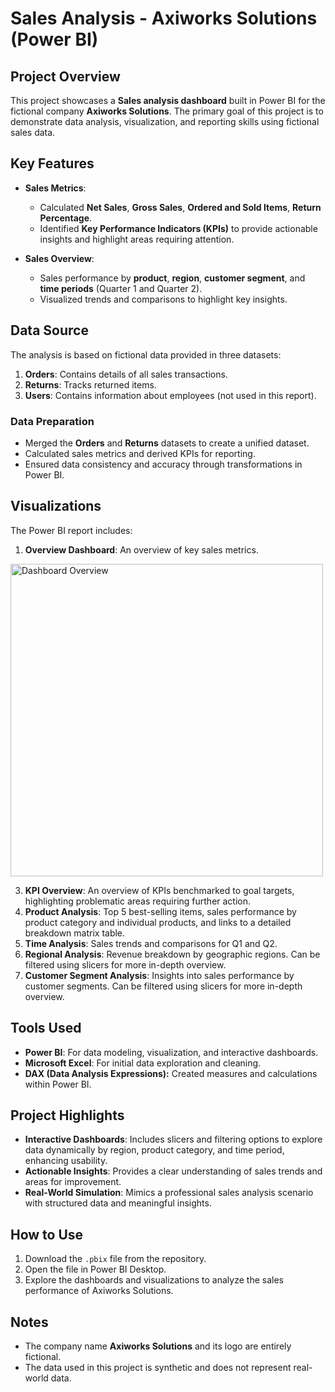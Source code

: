# Sales Analysis - Axiworks Solutions (Power BI)

## Project Overview

This project showcases a **Sales analysis dashboard** built in Power BI for the fictional company **Axiworks Solutions**. 
The primary goal of this project is to demonstrate data analysis, visualization, and reporting skills using fictional sales data.

## Key Features

- **Sales Metrics**:

  - Calculated **Net Sales**, **Gross Sales**, **Ordered and Sold Items**, **Return Percentage**.
  - Identified **Key Performance Indicators (KPIs)** to provide actionable insights and highlight areas requiring attention.

- **Sales Overview**:

  - Sales performance by **product**, **region**, **customer segment**, and **time periods** (Quarter 1 and Quarter 2).
  - Visualized trends and comparisons to highlight key insights.

## Data Source

The analysis is based on fictional data provided in three datasets:

1. **Orders**: Contains details of all sales transactions.
2. **Returns**: Tracks returned items.
3. **Users**: Contains information about employees (not used in this report).

### Data Preparation

- Merged the **Orders** and **Returns** datasets to create a unified dataset.
- Calculated sales metrics and derived KPIs for reporting.
- Ensured data consistency and accuracy through transformations in Power BI.

## Visualizations

The Power BI report includes:

1. **Overview Dashboard**: An overview of key sales metrics.

<img src="https://github.com/Dovile-A/COVID-19-Indicators-Power-BI/raw/master/Images/1_Table_of_Contents.png" alt="Dashboard Overview" width="500"/>

3. **KPI Overview**: An overview of KPIs benchmarked to goal targets, highlighting problematic areas requiring further action.
4. **Product Analysis**: Top 5 best-selling items, sales performance by product category and individual products, and links to a detailed breakdown matrix table.
5. **Time Analysis**: Sales trends and comparisons for Q1 and Q2.
6. **Regional Analysis**: Revenue breakdown by geographic regions. Can be filtered using slicers for more in-depth overview.
7. **Customer Segment Analysis**: Insights into sales performance by customer segments. Can be filtered using slicers for more in-depth overview.

## Tools Used

- **Power BI**: For data modeling, visualization, and interactive dashboards.
- **Microsoft Excel**: For initial data exploration and cleaning.
- **DAX (Data Analysis Expressions):** Created measures and calculations within Power BI.

## Project Highlights

- **Interactive Dashboards**: Includes slicers and filtering options to explore data dynamically by region, product category, and time period, enhancing usability.
- **Actionable Insights**: Provides a clear understanding of sales trends and areas for improvement.
- **Real-World Simulation**: Mimics a professional sales analysis scenario with structured data and meaningful insights.

## How to Use

1. Download the `.pbix` file from the repository.
2. Open the file in Power BI Desktop.
3. Explore the dashboards and visualizations to analyze the sales performance of Axiworks Solutions.
   
## Notes

- The company name **Axiworks Solutions** and its logo are entirely fictional.
- The data used in this project is synthetic and does not represent real-world data.
